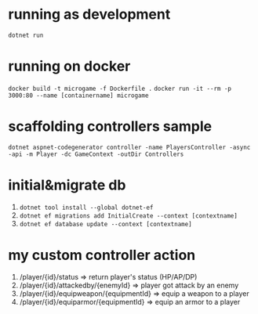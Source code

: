 # running as development
`dotnet run`

# running on docker
`docker build -t microgame -f Dockerfile .`
`docker run -it --rm -p 3000:80 --name [containername] microgame`

# scaffolding controllers sample
`dotnet aspnet-codegenerator controller -name PlayersController -async -api -m Player -dc GameContext -outDir Controllers`

# initial&migrate db
1. `dotnet tool install --global dotnet-ef`
2. `dotnet ef migrations add InitialCreate --context [contextname]`
3. `dotnet ef database update --context [contextname]`

# my custom controller action
1. /player/{id}/status => return player's status (HP/AP/DP)
2. /player/{id}/attackedby/{enemyId} => player got attack by an enemy
3. /player/{id}/equipweapon/{equipmentId} => equip a weapon to a player
4. /player/{id}/equiparmor/{equipmentId} => equip an armor to a player